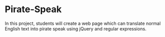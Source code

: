# Pirate-Speak
In this project, students will create a web page which can translate normal English text into pirate speak using jQuery and regular expressions.
